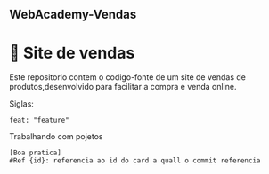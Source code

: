 ## WebAcademy-Vendas
# 🛒 Site de vendas
Este repositorio contem o codigo-fonte de um site de vendas de produtos,desenvolvido para facilitar a compra e venda online.

Siglas:

    feat: "feature"

Trabalhando com pojetos

    [Boa pratica]
    #Ref {id}: referencia ao id do card a quall o commit referencia